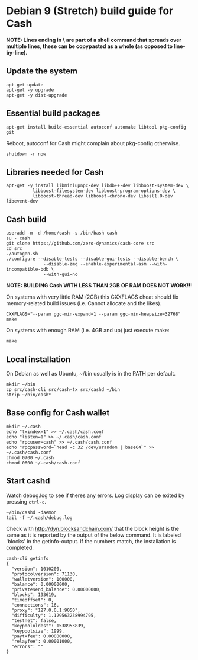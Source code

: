 # Debian 9 (Stretch) build guide for Cash

**NOTE: Lines ending in \ are part of a shell command that spreads over multiple
lines, these can be copypasted as a whole (as opposed to line-by-line).**

## Update the system

```
apt-get update
apt-get -y upgrade
apt-get -y dist-upgrade
```

## Essential build packages
```
apt-get install build-essential autoconf automake libtool pkg-config git
```

Reboot, autoconf for Cash might complain about pkg-config otherwise.

```
shutdown -r now
```

## Libraries needed for Cash
```
apt-get -y install libminiupnpc-dev libdb++-dev libboost-system-dev \
          libboost-filesystem-dev libboost-program-options-dev \
          libboost-thread-dev libboost-chrono-dev libssl1.0-dev libevent-dev
```

## Cash build

```
useradd -m -d /home/cash -s /bin/bash cash
su - cash
git clone https://github.com/zero-dynamics/cash-core src
cd src
./autogen.sh
./configure --disable-tests --disable-gui-tests --disable-bench \
              --disable-zmq --enable-experimental-asm --with-incompatible-bdb \
              --with-gui=no
```

**NOTE: BUILDING Cash WITH LESS THAN 2GB OF RAM DOES NOT WORK!!!**

On systems with very little RAM (2GB) this CXXFLAGS cheat should fix
memory-related build issues (i.e. Cannot allocate and the likes).

```
CXXFLAGS="--param ggc-min-expand=1 --param ggc-min-heapsize=32768" make
```

On systems with enough RAM (i.e. 4GB and up) just execute make:

```
make
```

## Local installation

On Debian as well as Ubuntu, ~/bin usually is in the PATH per default.

```
mkdir ~/bin
cp src/cash-cli src/cash-tx src/cashd ~/bin
strip ~/bin/cash*
```

## Base config for Cash wallet
```
mkdir ~/.cash
echo "txindex=1" >> ~/.cash/cash.conf
echo "listen=1" >> ~/.cash/cash.conf
echo "rpcuser=cash" >> ~/.cash/cash.conf
echo "rpcpassword=`head -c 32 /dev/urandom | base64`" >> ~/.cash/cash.conf
chmod 0700 ~/.cash
chmod 0600 ~/.cash/cash.conf
```

## Start cashd

Watch debug.log to see if theres any errors. Log display can be exited by pressing
`ctrl-c`.

```
~/bin/cashd -daemon
tail -f ~/.cash/debug.log
```

Check with http://dyn.blocksandchain.com/ that the block height is the same
as it is reported by the output of the below command. It is labeled 'blocks'
in the getinfo-output. If the numbers match, the installation is completed.

```
cash-cli getinfo
{
  "version": 1010200,
  "protocolversion": 71130,
  "walletversion": 100000,
  "balance": 0.00000000,
  "privatesend_balance": 0.00000000,
  "blocks": 193619,
  "timeoffset": 0,
  "connections": 16,
  "proxy": "127.0.0.1:9050",
  "difficulty": 1.129563238994795,
  "testnet": false,
  "keypoololdest": 1538953839,
  "keypoolsize": 1999,
  "paytxfee": 0.00000000,
  "relayfee": 0.00001000,
  "errors": ""
}

```
